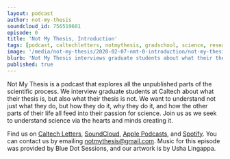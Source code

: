 ```yaml
---
layout: podcast
author: not-my-thesis
soundcloud_id: 756519601
episode: 0
title: 'Not My Thesis, Introduction'
tags: [podcast, caltechletters, notmythesis, gradschool, science, research]
image: '/media/not-my-thesis/2020-02-07-nmt-0-introduction/not-my-thesis.jpg'
blurb: 'Not My Thesis interviews graduate students about what their thesis is, but also what their thesis is not. Listen as we explore science via the hearts and minds creating it'
published: true
---
```


Not My Thesis is a podcast that explores all the unpublished parts of the scientific process. We interview graduate students at Caltech about what their thesis is, but also what their thesis is not. We want to understand not just what they do, but how they do it, why they do it, and how the other parts of their life all feed into their passion for science. Join us as we seek to understand science via the hearts and minds creating it.

Find us on <a href="https://caltechletters.org/podcasts/" target="_blank">Caltech Letters</a>, <a href="https://soundcloud.com/caltechletters" target="_blank">SoundCloud</a>, <a href="https://podcasts.apple.com/us/podcast/caltech-letters/id1490801437" target="_blank">Apple Podcasts</a>, and <a href="https://open.spotify.com/show/3yofTYbe1OWjzUAYHKPdzv" target="_blank">Spotify</a>. You can contact us by emailing [notmythesis@gmail.com](mailto:notmythesis@gmail.com). Music for this episode was provided by Blue Dot Sessions, and our artwork is by Usha Lingappa.
